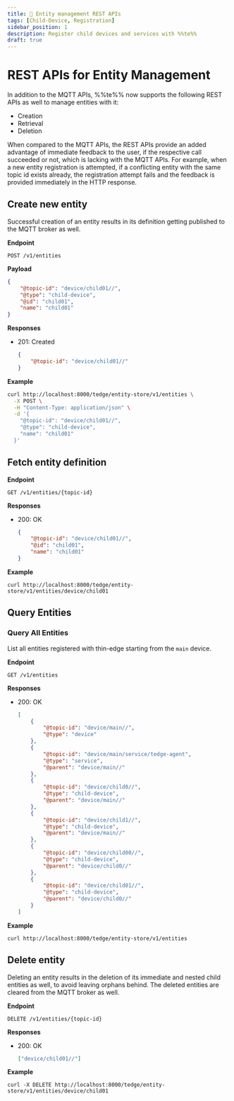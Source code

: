 ```yaml
---
title: 🚧 Entity management REST APIs
tags: [Child-Device, Registration]
sidebar_position: 1
description: Register child devices and services with %%te%%
draft: true
---
```


# REST APIs for Entity Management

In addition to the MQTT APIs, %%te%% now supports the following REST APIs as well to manage entities with it:
* Creation
* Retrieval
* Deletion

When compared to the MQTT APIs, the REST APIs provide an added advantage of immediate feedback to the user,
if the respective call succeeded or not, which is lacking with the MQTT APIs.
For example, when a new entity registration is attempted, if a conflicting entity with the same topic id exists already,
the registration attempt fails and the feedback is provided immediately in the HTTP response.

## Create new entity

Successful creation of an entity results in its definition getting published to the MQTT broker as well.

**Endpoint**

```
POST /v1/entities
```

**Payload**

```json
{
    "@topic-id": "device/child01//",
    "@type": "child-device",
    "@id": "child01",
    "name": "child01"
}
```

**Responses**

* 201: Created
  ```json
  {
      "@topic-id": "device/child01//"
  }
  ```

**Example**

```bash
curl http://localhost:8000/tedge/entity-store/v1/entities \
  -X POST \
  -H "Content-Type: application/json" \
  -d '{
    "@topic-id": "device/child01//",
    "@type": "child-device",
    "name": "child01"
  }'
```

## Fetch entity definition

**Endpoint**

```
GET /v1/entities/{topic-id}
```

**Responses**

* 200: OK
  ```json
  {
      "@topic-id": "device/child01//",
      "@id": "child01",
      "name": "child01"
  }
  ```

**Example**

```shell
curl http://localhost:8000/tedge/entity-store/v1/entities/device/child01
```

## Query Entities

### Query All Entities

List all entities registered with thin-edge starting from the `main` device.

**Endpoint**

```
GET /v1/entities
```

**Responses**

* 200: OK
  ```json
  [
      {
          "@topic-id": "device/main//",
          "@type": "device"
      },
      {
          "@topic-id": "device/main/service/tedge-agent",
          "@type": "service",
          "@parent": "device/main//"
      },
      {
          "@topic-id": "device/child0//",
          "@type": "child-device",
          "@parent": "device/main//"
      },
      {
          "@topic-id": "device/child1//",
          "@type": "child-device",
          "@parent": "device/main//"
      },
      {
          "@topic-id": "device/child00//",
          "@type": "child-device",
          "@parent": "device/child0//"
      },
      {
          "@topic-id": "device/child01//",
          "@type": "child-device",
          "@parent": "device/child0//"
      }
  ]
  ```

**Example**

```shell
curl http://localhost:8000/tedge/entity-store/v1/entities
```

## Delete entity

Deleting an entity results in the deletion of its immediate and nested child entities as well, to avoid leaving orphans behind.
The deleted entities are cleared from the MQTT broker as well.

**Endpoint**

```
DELETE /v1/entities/{topic-id}
```

**Responses**

* 200: OK
  ```json
  ["device/child01//"]
  ```

**Example**

```shell
curl -X DELETE http://localhost:8000/tedge/entity-store/v1/entities/device/child01
```
